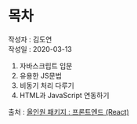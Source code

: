 # 목차

작성자 : 김도연 <br>
작성일 : 2020-03-13

1. 자바스크립트 입문
2. 유용한 JS문법
3. 비동기 처리 다루기
4. HTML과 JavaScript 연동하기

출처 : [올인원 패키지 : 프론트엔드 (React)](https://learnjs.vlpt.us/)